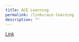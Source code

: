 ```yaml
---
title: ACE Learning
permalink: /links/ace-learning
description: ""
---
```


<a href="https://www.ace-learning.com">Link</a>